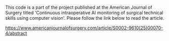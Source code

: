 This code is a part of the project published at the American Journal of Surgery titled 'Continuous intraoperative AI monitoring of surgical technical skills using computer vision'. Please follow the link below to read the article.

https://www.americanjournalofsurgery.com/article/S0002-9610(25)00070-4/abstract
